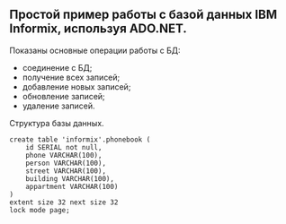 ##	Простой пример работы с базой данных IBM Informix, используя ADO.NET.

Показаны основные операции работы с БД:
- соединение с БД;
- получение всех записей;
- добавление новых записей;
- обновление записей;
- удаление записей.

Структура базы данных.

```
create table 'informix'.phonebook (
    id SERIAL not null,
    phone VARCHAR(100),
    person VARCHAR(100),
    street VARCHAR(100),
    building VARCHAR(100),
    appartment VARCHAR(100)
)
extent size 32 next size 32
lock mode page;
```